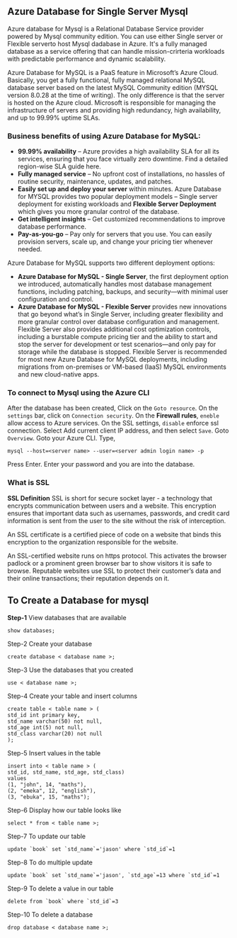 ## Azure Database for Single Server Mysql
Azure database for Mysql is a Relational Database Service provider powered by Mysql community edition. You can use either Single server or Flexible serverto host Mysql dadabase in Azure. It's a fully managed database as a service offering that can handle mission-crirteria workloads with predictable performance and dynamic scalability.

Azure Database for MySQL is a PaaS feature in Microsoft’s Azure Cloud. Basically, you get a fully functional, fully managed relational MySQL database server based on the latest MySQL Community edition (MYSQL version 8.0.28 at the time of writing). The only difference is that the server is hosted on the Azure cloud. Microsoft is responsible for managing the infrastructure of servers and providing high redundancy, high availability, and up to 99.99% uptime SLAs.

### Business benefits of using Azure Database for MySQL:

* **99.99% availability** – Azure provides a high availability SLA for all its services, ensuring that you face virtually zero downtime. Find a detailed region-wise SLA guide here.
* **Fully managed service** – No upfront cost of installations, no hassles of routine security, maintenance, updates, and patches.
* **Easily set up and deploy your server** within minutes. Azure Database for MYSQL provides two popular deployment models – Single server deployment for existing workloads and **Flexible Server Deployment** which gives you more granular control of the database.
* **Get intelligent insights** – Get customized recommendations to improve database performance.
* **Pay-as-you-go** – Pay only for servers that you use. You can easily provision servers, scale up, and change your pricing tier whenever needed.

Azure Database for MySQL
supports two different deployment options:
* **Azure Database for MySQL - Single Server**, the first deployment option we introduced,
automatically handles most database management functions, including patching, backups, and
security—with minimal user configuration and control.
* **Azure Database for MySQL - Flexible Server** provides new innovations that go beyond what’s in Single Server, including greater flexibility and more granular control over database configuration and management. Flexible Server also provides additional cost optimization controls, including a burstable compute pricing tier and the ability to start and stop the server for development or test scenarios—and only pay for storage while the database is stopped. Flexible Server is recommended for most new Azure Database for MySQL deployments, including migrations from on-premises or VM-based (IaaS) MySQL environments and new cloud-native apps.

### To connect to Mysql using the Azure CLI
After the database has been created,
Click on the `Goto resource`.
On the `settings` bar, click on `Connection security`.
On the **Firewall rules**, `eneble` allow access to Azure services.
On the SSL settings, `disable` enforce ssl connection.
Select Add current client IP address, and then select `Save`.
Goto `Overview`.
Goto your Azure CLI.
Type,

    mysql --host=<server name> --user=<server admin login name> -p
Press Enter.
Enter your password and you are into the database.



### What is SSL
**SSL Definition**
SSL is short for secure socket layer - a technology that encrypts communication between users and a website. This encryption ensures that important data such as usernames, passwords, and credit card information is sent from the user to the site without the risk of interception.

An SSL certificate is a certified piece of code on a website that binds this encryption to the organization responsible for the website.

An SSL-certified website runs on https protocol. This activates the browser padlock or a prominent green browser bar to show visitors it is safe to browse. Reputable websites use SSL to protect their customer’s data and their online transactions; their reputation depends on it.



## To Create a Database for mysql
**Step-1**
View databases that are available

    show databases;
Step-2
Create your database

    create database < database name >;

Step-3
Use the databases that you created

    use < database name >;

Step-4
Create your table and insert columns

    create table < table name > (
    std_id int primary key,
    std_name varchar(50) not null,
    std_age int(5) not null,
    std_class varchar(20) not null
    );

Step-5
Insert values in the table

    insert into < table name > (
    std_id, std_name, std_age, std_class)
    values
    (1, "john", 14, "maths"),
    (2, "emeka", 12, "english"),
    (3, "ebuka", 15, "maths");

Step-6
Display how our table looks like

    select * from < table name >;

Step-7
To update our table

    update `book` set `std_name`='jason' where `std_id`=1

Step-8
To do multiple update

    update `book` set `std_name`='jason', `std_age`=13 where `std_id`=1

Step-9
To delete a value in our table

    delete from `book` where `std_id`=3

Step-10
To delete  a database

    drop database < database name >;